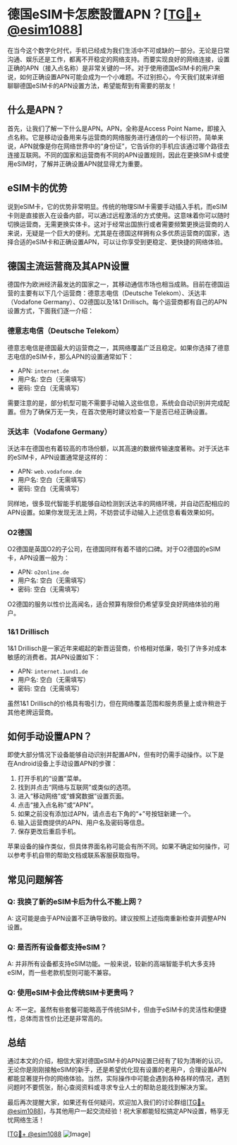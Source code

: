 # 德国eSIM卡怎麽設置APN？[[TG💪+ @esim1088](https://t.me/s/esim1088)]

在当今这个数字化时代，手机已经成为我们生活中不可或缺的一部分。无论是日常沟通、娱乐还是工作，都离不开稳定的网络支持。而要实现良好的网络连接，设置正确的APN（接入点名称）是非常关键的一环。对于使用德国eSIM卡的用户来说，如何正确设置APN可能会成为一个小难题。不过别担心，今天我们就来详细聊聊德国eSIM卡的APN设置方法，希望能帮到有需要的朋友！

## 什么是APN？

首先，让我们了解一下什么是APN。APN，全称是Access Point Name，即接入点名称。它是移动设备用来与运营商的网络服务进行通信的一个标识符。简单来说，APN就像是你在网络世界中的“身份证”，它告诉你的手机应该通过哪个路径去连接互联网。不同的国家和运营商有不同的APN设置规则，因此在更换SIM卡或使用eSIM时，了解并正确设置APN就显得尤为重要。

## eSIM卡的优势

说到eSIM卡，它的优势非常明显。传统的物理SIM卡需要手动插入手机，而eSIM卡则是直接嵌入在设备内部，可以通过远程激活的方式使用。这意味着你可以随时切换运营商，无需更换实体卡。这对于经常出国旅行或者需要频繁更换运营商的人来说，无疑是一个巨大的便利。尤其是在德国这样拥有众多优质运营商的国家，选择合适的eSIM卡和正确设置APN，可以让你享受到更稳定、更快捷的网络体验。

## 德国主流运营商及其APN设置

德国作为欧洲经济最发达的国家之一，其移动通信市场也相当成熟。目前在德国运营的主要有以下几个运营商：德意志电信（Deutsche Telekom）、沃达丰（Vodafone Germany）、O2德国以及1&1 Drillisch。每个运营商都有自己的APN设置方式，下面我们逐一介绍：

### 德意志电信（Deutsche Telekom）

德意志电信是德国最大的运营商之一，其网络覆盖广泛且稳定。如果你选择了德意志电信的eSIM卡，那么APN的设置通常如下：

- APN: `internet.de`
- 用户名: 空白（无需填写）
- 密码: 空白（无需填写）

需要注意的是，部分机型可能不需要手动输入这些信息，系统会自动识别并完成配置。但为了确保万无一失，在首次使用时建议检查一下是否已经正确设置。

### 沃达丰（Vodafone Germany）

沃达丰在德国也有着较高的市场份额，以其高速的数据传输速度著称。对于沃达丰的eSIM卡，APN设置通常是这样的：

- APN: `web.vodafone.de`
- 用户名: 空白（无需填写）
- 密码: 空白（无需填写）

同样地，很多现代智能手机能够自动检测到沃达丰的网络环境，并自动匹配相应的APN设置。如果你发现无法上网，不妨尝试手动输入上述信息看看效果如何。

### O2德国

O2德国是英国O2的子公司，在德国同样有着不错的口碑。对于O2德国的eSIM卡，APN设置一般为：

- APN: `o2online.de`
- 用户名: 空白（无需填写）
- 密码: 空白（无需填写）

O2德国的服务以性价比高闻名，适合预算有限但仍希望享受良好网络体验的用户。

### 1&1 Drillisch

1&1 Drillisch是一家近年来崛起的新晋运营商，价格相对低廉，吸引了许多对成本敏感的消费者。其APN设置如下：

- APN: `internet.1und1.de`
- 用户名: 空白（无需填写）
- 密码: 空白（无需填写）

虽然1&1 Drillisch的价格具有吸引力，但在网络覆盖范围和服务质量上或许稍逊于其他老牌运营商。

## 如何手动设置APN？

即使大部分情况下设备能够自动识别并配置APN，但有时仍需手动操作。以下是在Android设备上手动设置APN的步骤：

1. 打开手机的“设置”菜单。
2. 找到并点击“网络与互联网”或类似的选项。
3. 进入“移动网络”或“蜂窝数据”设置页面。
4. 点击“接入点名称”或“APN”。
5. 如果之前没有添加过APN，请点击右下角的“+”号按钮新建一个。
6. 输入运营商提供的APN、用户名及密码等信息。
7. 保存更改后重启手机。

苹果设备的操作类似，但具体界面名称可能会有所不同。如果不确定如何操作，可以参考手机自带的帮助文档或联系客服获取指导。

## 常见问题解答

### Q: 我换了新的eSIM卡后为什么不能上网？
A: 这可能是由于APN设置不正确导致的。建议按照上述指南重新检查并调整APN设置。

### Q: 是否所有设备都支持eSIM？
A: 并非所有设备都支持eSIM功能。一般来说，较新的高端智能手机大多支持eSIM，而一些老款机型则可能不兼容。

### Q: 使用eSIM卡会比传统SIM卡更贵吗？
A: 不一定。虽然有些套餐可能略高于传统SIM卡，但由于eSIM卡的灵活性和便捷性，总体而言性价比还是非常高的。

## 总结

通过本文的介绍，相信大家对德国eSIM卡的APN设置已经有了较为清晰的认识。无论你是刚刚接触eSIM的新手，还是希望优化现有设置的老用户，合理设置APN都能显著提升你的网络体验。当然，实际操作中可能会遇到各种各样的情况，遇到问题时不要慌张，耐心查阅资料或寻求专业人士的帮助总能找到解决方案。

最后再次提醒大家，如果还有任何疑问，欢迎加入我们的讨论群组[[TG💪+ @esim1088](https://t.me/s/esim1088)]，与其他用户一起交流经验！祝大家都能轻松搞定APN设置，畅享无忧网络生活！

[[TG💪+ @esim1088](https://t.me/s/esim1088) ![Image](https://i.postimg.cc/4NQfJmqS/Snipaste-2025-05-13-00-14-12.png)]